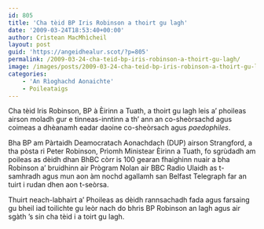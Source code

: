 ```yaml
---
id: 805
title: 'Cha tèid BP Iris Robinson a thoirt gu lagh'
date: '2009-03-24T18:53:40+00:00'
author: Crìstean MacMhìcheil
layout: post
guid: 'https://angeidhealur.scot/?p=805'
permalink: /2009-03-24-cha-teid-bp-iris-robinson-a-thoirt-gu-lagh/
image: /images/posts/2009-03-24-cha-teid-bp-iris-robinson-a-thoirt-gu-lagh.webp
categories:
    - 'An Rìoghachd Aonaichte'
    - Poileataigs
---
```


Cha tèid Iris Robinson, BP à Èirinn a Tuath, a thoirt gu lagh leis a’ phoileas airson moladh gur e tinneas-inntinn a th’ ann an co-sheòrsachd agus coimeas a dhèanamh eadar daoine co-sheòrsach agus *paedophiles*.

Bha BP am Pàrtaidh Deamocratach Aonachdach (DUP) airson Strangford, a tha pòsta ri Peter Robinson, Prìomh Ministear Èirinn a Tuath, fo sgrùdadh am poileas as dèidh dhan BhBC còrr is 100 gearan fhaighinn nuair a bha Robinson a’ bruidhinn air Prògram Nolan air BBC Radio Ulaidh as t-samhradh agus mun aon àm nochd agallamh san Belfast Telegraph far an tuirt i rudan dhen aon t-seòrsa.

Thuirt neach-labhairt a’ Phoileas as dèidh rannsachadh fada agus farsaing gu bheil iad toilichte gu leòr nach do bhris BP Robinson an lagh agus air sgàth ’s sin cha tèid i a toirt gu lagh.

